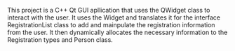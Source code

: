 This project is a C++ Qt GUI apllication that uses the QWidget class to interact with the user. It uses the Widget and translates it for the interface RegistrationList class to add and mainpulate the registration information from the user. 
It then dynamically allocates the necessary information to the Registration types and Person class. 
